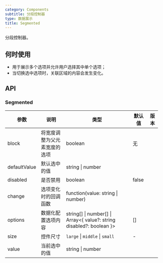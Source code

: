 ```yaml
---
category: Components
subtitle: 分段控制器
type: 数据展示
title: Segmented
---
```


分段控制器。

## 何时使用

- 用于展示多个选项并允许用户选择其中单个选项；
- 当切换选中选项时，关联区域的内容会发生变化。

## API

### Segmented

| 参数 | 说明 | 类型 | 默认值 | 版本 |
| --- | --- | --- | --- | --- |
| block | 将宽度调整为父元素宽度的选项 | boolean | 无 |  |
| defaultValue | 默认选中的值 | string \| number |  |  |
| disabled | 是否禁用 | boolean | false |  |
| change | 选项变化时的回调函数 | function(value: string \| number) |  |  |
| options | 数据化配置选项内容 | string[] \| number[] \| Array<{ value?: string disabled?: boolean }> | [] |  |
| size | 控件尺寸 | `large` \| `middle` \| `small` | - |  |
| value | 当前选中的值 | string \| number |  |  |
